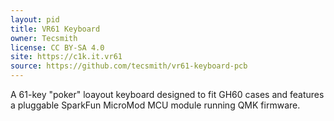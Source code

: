 ```yaml
---
layout: pid
title: VR61 Keyboard
owner: Tecsmith
license: CC BY-SA 4.0
site: https://c1k.it.vr61
source: https://github.com/tecsmith/vr61-keyboard-pcb
---
```

A 61-key "poker" loayout keyboard designed to fit GH60 cases and features a pluggable SparkFun MicroMod MCU module running QMK firmware.
